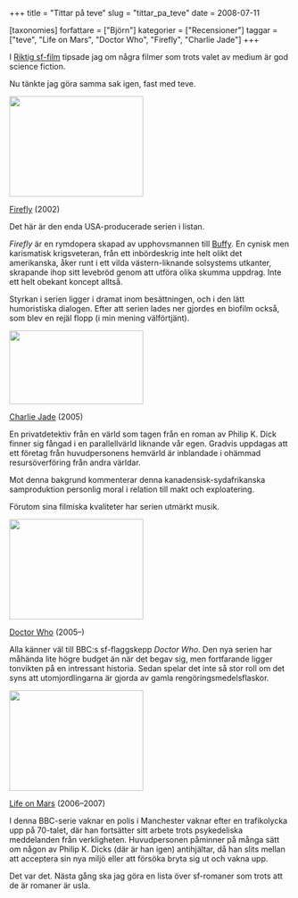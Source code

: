+++
title = "Tittar på teve"
slug = "tittar_pa_teve"
date = 2008-07-11

[taxonomies]
forfattare = ["Björn"]
kategorier = ["Recensioner"]
taggar = ["teve", "Life on Mars", "Doctor Who", "Firefly", "Charlie Jade"]
+++

I <a href="__FIXME__/riktig-sf-film/">Riktig sf-film</a> tipsade jag om några filmer som trots valet av medium är god science fiction.

Nu tänkte jag göra samma sak igen, fast med teve.

<!-- more -->

<a href="http://www.imdb.com/title/tt0303461/"><img class="alignnone size-medium wp-image-219" title="Firefly" src="__FIXME__/wp-content/uploads/2008/07/firefly.jpeg" alt="" width="240" height="180" /></a>

<a href="http://www.imdb.com/title/tt0303461/">Firefly</a> (2002)

Det här är den enda USA-producerade serien i listan.

<em>Firefly</em> är en rymdopera skapad av upphovsmannen till <a href="http://www.imdb.com/title/tt0118276/">Buffy</a>. En cynisk men karismatisk krigsveteran, från ett inbördeskrig inte helt olikt det amerikanska, åker runt i ett vilda västern-liknande solsystems utkanter, skrapande ihop sitt levebröd genom att utföra olika skumma uppdrag. Inte ett helt obekant koncept alltså.

Styrkan i serien ligger i dramat inom besättningen, och i den lätt humoristiska dialogen. Efter att serien lades ner gjordes en biofilm också, som blev en rejäl flopp (i min mening välförtjänt).

<a href="http://www.imdb.com/title/tt0408378/"><img class="alignnone size-medium wp-image-220" title="Charlie Jade" src="__FIXME__/wp-content/uploads/2008/07/charlie_jade.jpeg" alt="" width="240" height="132" /></a>

<a href="http://www.imdb.com/title/tt0408378/">Charlie Jade</a> (2005)

En privatdetektiv från en värld som tagen från en roman av Philip K. Dick finner sig fångad i en parallellvärld liknande vår egen. Gradvis uppdagas att ett företag från huvudpersonens hemvärld är inblandade i ohämmad resursöverföring från andra världar.

Mot denna bakgrund kommenterar denna kanadensisk-sydafrikanska samproduktion personlig moral i relation till makt och exploatering.

Förutom sina filmiska kvaliteter har serien utmärkt musik.

<a href="http://www.imdb.com/title/tt0436992/"><img class="alignnone size-medium wp-image-221" title="Doctor Who" src="__FIXME__/wp-content/uploads/2008/07/doctor_who.jpeg" alt="" width="240" height="180" /></a>

<a href="http://www.imdb.com/title/tt0436992/">Doctor Who</a> (2005–)

Alla känner väl till BBC:s sf-flaggskepp <em>Doctor Who</em>. Den nya serien har måhända lite högre budget än när det begav sig, men fortfarande ligger tonvikten på en intressant historia. Sedan spelar det inte så stor roll om det syns att utomjordlingarna är gjorda av gamla rengöringsmedelsflaskor.

<a href="http://www.imdb.com/title/tt0478942/"><img class="alignnone size-medium wp-image-222" title="Life on Mars" src="__FIXME__/wp-content/uploads/2008/07/life_on_mars.jpeg" alt="" width="240" height="180" /></a>

<a href="http://www.imdb.com/title/tt0478942/">Life on Mars</a> (2006–2007)

I denna BBC-serie vaknar en polis i Manchester vaknar efter en trafikolycka upp på 70-talet, där han fortsätter sitt arbete trots psykedeliska meddelanden från verkligheten. Huvudpersonen påminner på många sätt om någon av Philip K. Dicks (där är han igen) antihjältar, då han slits mellan att acceptera sin nya miljö eller att försöka bryta sig ut och vakna upp.

Det var det. Nästa gång ska jag göra en lista över sf-romaner som trots att de är romaner är usla.
